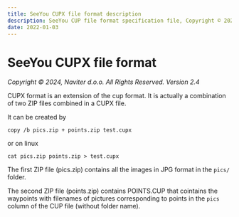 ```yaml
---
title: SeeYou CUPX file format description 
description: SeeYou CUP file format specification file, Copyright © 2021, Naviter d.o.o. All Rights Reserved
date: 2022-01-03
---
```


# SeeYou CUPX file format

*Copyright © 2024, Naviter d.o.o. All Rights Reserved. Version 2.4*



CUPX format is an extension of the cup format. It is actually a combination of two ZIP files combined in a CUPX file.

It can be created by

`copy /b pics.zip + points.zip test.cupx`

or on linux

`cat pics.zip points.zip > test.cupx`

The first ZIP file (pics.zip) contains all the images in JPG format in the `pics/` folder. 

The second ZIP file (points.zip) contains POINTS.CUP that cointains the waypoints with filenames of pictures corresponding to points in the `pics` column of the CUP file (without folder name).
